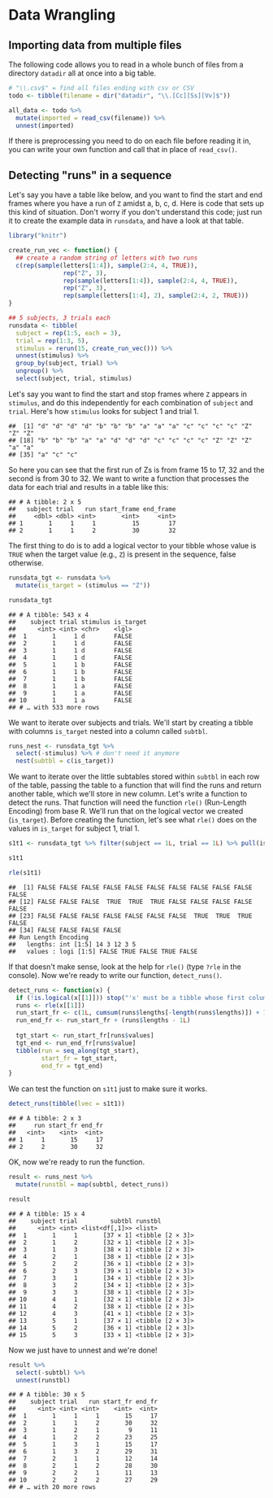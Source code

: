 
# Data Wrangling

## Importing data from multiple files

The following code allows you to read in a whole bunch of files from a directory `datadir` all at once into a big table.


```r
# "\\.csv$" = find all files ending with csv or CSV
todo <- tibble(filename = dir("datadir", "\\.[Cc][Ss][Vv]$"))

all_data <- todo %>%
  mutate(imported = read_csv(filename)) %>%
  unnest(imported)
```

If there is preprocessing you need to do on each file before reading it in, you can write your own function and call that in place of `read_csv()`.

## Detecting "runs" in a sequence

Let's say you have a table like below, and you want to find the start and end frames where you have a run of `Z` amidst a, b, c, d.  Here is code that sets up this kind of situation. Don't worry if you don't understand this code; just run it to create the example data in `runsdata`, and have a look at that table.


```r
library("knitr")

create_run_vec <- function() {
  ## create a random string of letters with two runs
  c(rep(sample(letters[1:4]), sample(2:4, 4, TRUE)),
               rep("Z", 3),
               rep(sample(letters[1:4]), sample(2:4, 4, TRUE)),
               rep("Z", 3),
               rep(sample(letters[1:4], 2), sample(2:4, 2, TRUE)))
}

## 5 subjects, 3 trials each
runsdata <- tibble(
  subject = rep(1:5, each = 3),
  trial = rep(1:3, 5),
  stimulus = rerun(15, create_run_vec())) %>%
  unnest(stimulus) %>%
  group_by(subject, trial) %>%
  ungroup() %>%
  select(subject, trial, stimulus)
```

Let's say you want to find the start and stop frames where `Z` appears in `stimulus`, and do this independently for each combination of `subject` and `trial`.  Here's how `stimulus` looks for subject 1 and trial 1.


```
##  [1] "d" "d" "d" "d" "b" "b" "b" "a" "a" "a" "c" "c" "c" "c" "Z" "Z" "Z"
## [18] "b" "b" "b" "a" "a" "d" "d" "d" "c" "c" "c" "c" "Z" "Z" "Z" "a" "a"
## [35] "a" "c" "c"
```

So here you can see that the first run of Zs is from frame 15 to 17, 32 and the second is from 30 to 32. We want to write a function that processes the data for each trial and results in a table like this:


```
## # A tibble: 2 x 5
##   subject trial   run start_frame end_frame
##     <dbl> <dbl> <int>       <int>     <int>
## 1       1     1     1          15        17
## 2       1     1     2          30        32
```

The first thing to do is to add a logical vector to your tibble whose value is `TRUE` when the target value (e.g., `Z`) is present in the sequence, false otherwise.


```r
runsdata_tgt <- runsdata %>%
  mutate(is_target = (stimulus == "Z"))

runsdata_tgt
```

```
## # A tibble: 543 x 4
##    subject trial stimulus is_target
##      <int> <int> <chr>    <lgl>    
##  1       1     1 d        FALSE    
##  2       1     1 d        FALSE    
##  3       1     1 d        FALSE    
##  4       1     1 d        FALSE    
##  5       1     1 b        FALSE    
##  6       1     1 b        FALSE    
##  7       1     1 b        FALSE    
##  8       1     1 a        FALSE    
##  9       1     1 a        FALSE    
## 10       1     1 a        FALSE    
## # … with 533 more rows
```

We want to iterate over subjects and trials. We'll start by creating a tibble with columns `is_target` nested into a column called `subtbl`.


```r
runs_nest <- runsdata_tgt %>%
  select(-stimulus) %>% # don't need it anymore
  nest(subtbl = c(is_target))
```

We want to iterate over the little subtables stored within `subtbl` in each row of the table, passing the table to a function that will find the runs and return another table, which we'll store in new column. Let's write a function to detect the runs. That function will need the function `rle()` (Run-Length Encoding) from base R. We'll run that on the logical vector we created (`is_target`). Before creating the function, let's see what `rle()` does on the values in `is_target` for subject 1, trial 1.


```r
s1t1 <- runsdata_tgt %>% filter(subject == 1L, trial == 1L) %>% pull(is_target)

s1t1

rle(s1t1)
```

```
##  [1] FALSE FALSE FALSE FALSE FALSE FALSE FALSE FALSE FALSE FALSE FALSE
## [12] FALSE FALSE FALSE  TRUE  TRUE  TRUE FALSE FALSE FALSE FALSE FALSE
## [23] FALSE FALSE FALSE FALSE FALSE FALSE FALSE  TRUE  TRUE  TRUE FALSE
## [34] FALSE FALSE FALSE FALSE
## Run Length Encoding
##   lengths: int [1:5] 14 3 12 3 5
##   values : logi [1:5] FALSE TRUE FALSE TRUE FALSE
```

If that doesn't make sense, look at the help for `rle()` (type `?rle` in the console). Now we're ready to write our function, `detect_runs()`.


```r
detect_runs <- function(x) {  
  if (!is.logical(x[[1]])) stop("'x' must be a tibble whose first column is of type 'logical'")
  runs <- rle(x[[1]])
  run_start_fr <- c(1L, cumsum(runs$lengths[-length(runs$lengths)]) + 1L)
  run_end_fr <- run_start_fr + (runs$lengths - 1L)
  
  tgt_start <- run_start_fr[runs$values]
  tgt_end <- run_end_fr[runs$value]
  tibble(run = seq_along(tgt_start),
         start_fr = tgt_start,
         end_fr = tgt_end)
}
```

We can test the function on `s1t1` just to make sure it works.


```r
detect_runs(tibble(lvec = s1t1))
```

```
## # A tibble: 2 x 3
##     run start_fr end_fr
##   <int>    <int>  <int>
## 1     1       15     17
## 2     2       30     32
```

OK, now we're ready to run the function.


```r
result <- runs_nest %>%
  mutate(runstbl = map(subtbl, detect_runs))

result
```

```
## # A tibble: 15 x 4
##    subject trial         subtbl runstbl         
##      <int> <int> <list<df[,1]>> <list>          
##  1       1     1       [37 × 1] <tibble [2 × 3]>
##  2       1     2       [32 × 1] <tibble [2 × 3]>
##  3       1     3       [38 × 1] <tibble [2 × 3]>
##  4       2     1       [38 × 1] <tibble [2 × 3]>
##  5       2     2       [36 × 1] <tibble [2 × 3]>
##  6       2     3       [39 × 1] <tibble [2 × 3]>
##  7       3     1       [34 × 1] <tibble [2 × 3]>
##  8       3     2       [34 × 1] <tibble [2 × 3]>
##  9       3     3       [38 × 1] <tibble [2 × 3]>
## 10       4     1       [32 × 1] <tibble [2 × 3]>
## 11       4     2       [38 × 1] <tibble [2 × 3]>
## 12       4     3       [41 × 1] <tibble [2 × 3]>
## 13       5     1       [37 × 1] <tibble [2 × 3]>
## 14       5     2       [36 × 1] <tibble [2 × 3]>
## 15       5     3       [33 × 1] <tibble [2 × 3]>
```

Now we just have to unnest and we're done!


```r
result %>%
  select(-subtbl) %>%
  unnest(runstbl)
```

```
## # A tibble: 30 x 5
##    subject trial   run start_fr end_fr
##      <int> <int> <int>    <int>  <int>
##  1       1     1     1       15     17
##  2       1     1     2       30     32
##  3       1     2     1        9     11
##  4       1     2     2       23     25
##  5       1     3     1       15     17
##  6       1     3     2       29     31
##  7       2     1     1       12     14
##  8       2     1     2       28     30
##  9       2     2     1       11     13
## 10       2     2     2       27     29
## # … with 20 more rows
```

